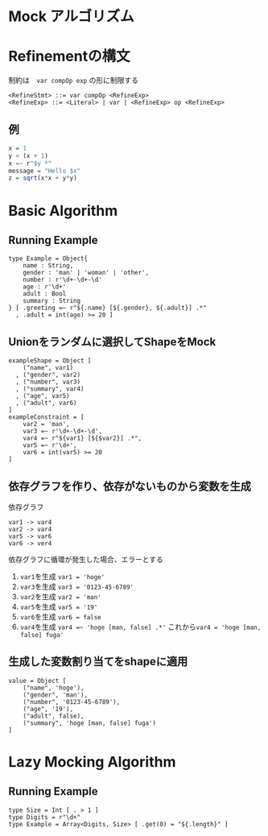
# Mock アルゴリズム

# Refinementの構文
制約は　`var compOp exp` の形に制限する

```
<RefineStmt> ::= var compOp <RefineExp>
<RefineExp> ::= <Literal> | var | <RefineExp> op <RefineExp> 
```

## 例

```haskell
x = 1
y < (x + 1)
x =~ r"$y *"
message = "Hello $x"
z = sqrt(x*x + y*y) 
```

# Basic Algorithm

## Running Example

```
type Example = Object{
    name : String,
    gender : 'man' | 'woman' | 'other',
    number : r'\d+-\d+-\d'
    age : r'\d+'
    adult : Bool
    summary : String
} [ .greeting =~ r"${.name} [${.gender}, ${.adult}] .*"
  , .adult = int(age) >= 20 ]
```

## Unionをランダムに選択してShapeをMock

```
exampleShape = Object [
    ("name", var1)
  , ("gender", var2)
  , ("number", var3)
  , ("summary", var4)
  , ("age", var5)
  , ("adult", var6)
]
exampleConstraint = [
    var2 = 'man',
    var3 =~ r'\d+-\d+-\d',
    var4 =~ r"${var1} [${$var2}] .*",
    var5 =~ r'\d+',
    var6 = int(var5) >= 20
] 
```

## 依存グラフを作り、依存がないものから変数を生成
依存グラフ

```
var1 -> var4
var2 -> var4
var5 -> var6
var6 -> ver4
```
依存グラフに循環が発生した場合、エラーとする

1. `var1`を生成 `var1 = 'hoge'`
2. `var3`を生成 `var3 = '0123-45-6789'`
3. `var2`を生成 `var2 = 'man'`
4. `var5`を生成 `var5 = '19'`
5. `var6`を生成 `var6 = false`
4. `var4`を生成 `var4 =~ 'hoge [man, false] .*'` これから`var4 = 'hoge [man, false] fuga'`

## 生成した変数割り当てをshapeに適用

```
value = Object [
    ("name", 'hoge'),
    ("gender", 'man'),
    ("number", '0123-45-6789'),
    ("age", '19'),
    ("adult", false),
    ("summary", 'hoge [man, false] fuga')
]
```

# Lazy Mocking Algorithm


## Running Example

```
type Size = Int [ . > 1 ]
type Digits = r"\d+"
type Example = Array<Digits, Size> [ .get(0) = "${.length}" ]
```
